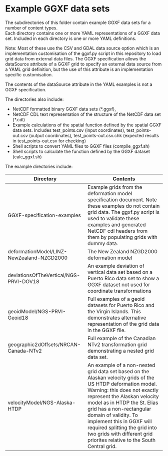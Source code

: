# Example GGXF data sets

The subdirectories of this folder contain example GGXF data sets for a number of content types.  
Each directory contains one or more YAML representations of a GGXF data set.
Included in each directory is one or more YAML definitions.  

Note: Most of these use the CSV and GDAL data source option which is an implementation customisation
of the ggxf.py script in this repository to load grid data from external data files.  The GGXF
specification allows the dataSource attribute of a GGXF grid to specify an external data source from
a YAML grid definition, but the use of this attribute is an implementation specific customisation.

The contents of the dataSource attribute in the YAML examples is not a GGXF specification.

The directories also include:

* NetCDF formatted binary GGXF data sets (*.ggxf),
* NetCDF CDL text representation of the structure of the NetCDF data set (*.cdl)
* Example calculations of the spatial function defined by the spatial GGXF data sets. Includes test_points.csv (input coordinates), test_points-out.csv (output coordinates), test_points-out.csv.chk (expected results in test_points-out.csv for checking)
* Shell scripts to convert YAML files to GGXF files (compile_ggxf.sh)
* Shell scripts to calculate the function defined by the GGXF dataset (calc_ggxf.sh)

The example directories include:

| Directory | Contents
| --- | ---
| GGXF-specification-examples | Example grids from the deformation model specification document.  Note these examples do not contain grid data.  The ggxf.py script is used to validate these examples and generated NetCDF cdl headers from them by populating grids with dummy data.
| deformationModel/LINZ-NewZealand-NZGD2000 | The New Zealand NZGD2000 deformation model
| deviationsOfTheVertical/NGS-PRVI-DOV18 | An example deviation of vertical data set based on a Puerto Rico data set to show a GGXF dataset not used for coordinate transformations
| geoidModel/NGS-PRVI-Geoid18 | Full examples of a geoid datasets for Puerto Rico and the Virgin Islands.  This demonstrates alternative representation of the grid data in the GGXF file.
| geographic2dOffsets/NRCAN-Canada-NTv2 | Full example of the Canadian NTv2 transformation grid demonstrating a nested grid data set.
| velocityModel/NGS-Alaska-HTDP | An example of a non-nested grid data set based on the Alaskan velocity grids of the US HTDP deformation model.  Warning: this does not exactly represent the Alaskan velocity model as in HTDP the St. Elias grid has a non-rectangular domain of validity.  To implement this in GGXF will required splitting the grid into two grids with different grid priorites relative to the South Central grid.
